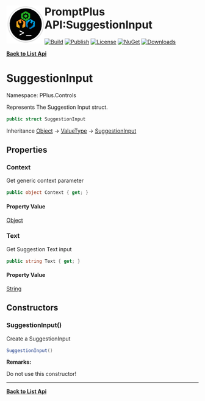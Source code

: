 # <img align="left" width="100" height="100" src="../images/icon.png">PromptPlus API:SuggestionInput 

[![Build](https://github.com/FRACerqueira/PromptPlus/workflows/Build/badge.svg)](https://github.com/FRACerqueira/PromptPlus/actions/workflows/build.yml)
[![Publish](https://github.com/FRACerqueira/PromptPlus/actions/workflows/publish.yml/badge.svg)](https://github.com/FRACerqueira/PromptPlus/actions/workflows/publish.yml)
[![License](https://img.shields.io/github/license/FRACerqueira/PromptPlus)](https://github.com/FRACerqueira/PromptPlus/blob/master/LICENSE)
[![NuGet](https://img.shields.io/nuget/v/PromptPlus)](https://www.nuget.org/packages/PromptPlus/)
[![Downloads](https://img.shields.io/nuget/dt/PromptPlus)](https://www.nuget.org/packages/PromptPlus/)

[**Back to List Api**](./apis.md)

# SuggestionInput

Namespace: PPlus.Controls

Represents The Suggestion Input struct.

```csharp
public struct SuggestionInput
```

Inheritance [Object](https://docs.microsoft.com/en-us/dotnet/api/system.object) → [ValueType](https://docs.microsoft.com/en-us/dotnet/api/system.valuetype) → [SuggestionInput](./pplus.controls.suggestioninput.md)

## Properties

### <a id="properties-context"/>**Context**

Get generic context parameter

```csharp
public object Context { get; }
```

#### Property Value

[Object](https://docs.microsoft.com/en-us/dotnet/api/system.object)<br>

### <a id="properties-text"/>**Text**

Get Suggestion Text input

```csharp
public string Text { get; }
```

#### Property Value

[String](https://docs.microsoft.com/en-us/dotnet/api/system.string)<br>

## Constructors

### <a id="constructors-.ctor"/>**SuggestionInput()**

Create a SuggestionInput

```csharp
SuggestionInput()
```

**Remarks:**

Do not use this constructor!


- - -
[**Back to List Api**](./apis.md)
